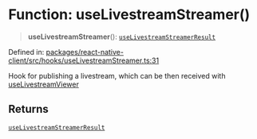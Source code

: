 # Function: useLivestreamStreamer()

> **useLivestreamStreamer**(): [`useLivestreamStreamerResult`](../interfaces/useLivestreamStreamerResult.md)

Defined in: [packages/react-native-client/src/hooks/useLivestreamStreamer.ts:31](https://github.com/fishjam-cloud/mobile-client-sdk/blob/b59d08631f5fbe1fa162c766a63916c14024e0d4/packages/react-native-client/src/hooks/useLivestreamStreamer.ts#L31)

Hook for publishing a livestream, which can be then received with [useLivestreamViewer](useLivestreamViewer.md)

## Returns

[`useLivestreamStreamerResult`](../interfaces/useLivestreamStreamerResult.md)
